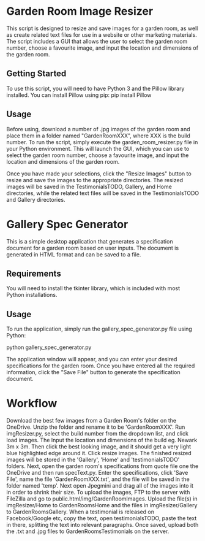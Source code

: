 # Garden Room Image Resizer
This script is designed to resize and save images for a garden room, as well as create related text files for use in a website or other marketing materials. The script includes a GUI that allows the user to select the garden room number, choose a favourite image, and input the location and dimensions of the garden room.

## Getting Started
To use this script, you will need to have Python 3 and the Pillow library installed. You can install Pillow using pip:
pip install Pillow

## Usage
Before using, download a number of .jpg images of the garden room and place them in a folder named "GardenRoomXXX", where XXX is the build number. To run the script, simply execute the garden_room_resizer.py file in your Python environment. This will launch the GUI, which you can use to select the garden room number, choose a favourite image, and input the location and dimensions of the garden room.

Once you have made your selections, click the "Resize Images" button to resize and save the images to the appropriate directories. The resized images will be saved in the TestimonialsTODO, Gallery, and Home directories, while the related text files will be saved in the TestimonialsTODO and Gallery directories.

# Gallery Spec Generator
This is a simple desktop application that generates a specification document for a garden room based on user inputs. The document is generated in HTML format and can be saved to a file.

## Requirements
You will need to install the tkinter library, which is included with most Python installations.

## Usage
To run the application, simply run the gallery_spec_generator.py file using Python:

python gallery_spec_generator.py

The application window will appear, and you can enter your desired specifications for the garden room. Once you have entered all the required information, click the "Save File" button to generate the specification document.

# Workflow
Download the best few images from a Garden Room's folder on the OneDrive. Unzip the folder and rename it to be 'GardenRoomXXX'. Run imgResizer.py, select the build number from the dropdown list, and click load images. The Input the location and dimensions of the build eg. Newark 3m x 3m. Then click the best looking image, and it should get a very light blue highlighted edge around it. Click resize images.
The finished resized images will be stored in the 'Gallery', 'Home' and 'testimonialsTODO' folders.
Next, open the garden room's specifications from quote file one the OneDrive and then run specText.py. Enter the specifications, click 'Save File', name the file 'GardenRoomXXX.txt', and the file will be saved in the folder named 'temp'.
Next open Jpegmini and drag all of the images into it in order to shrink their size.
To upload the images, FTP to the server with FileZilla and go to public.html/img/GardenRoomImages. Upload the file(s) in imgResizer/Home to GardenRoomsHome and the files in imgResizer/Gallery to GardenRoomsGallery.
When a testimonial is released on Facebook/Google etc, copy the text, open testimonialsTODO, paste the text in there, splitting the text into relevant paragraphs. Once saved, upload both the .txt and .jpg files to GardenRoomsTestimonials on the server.
